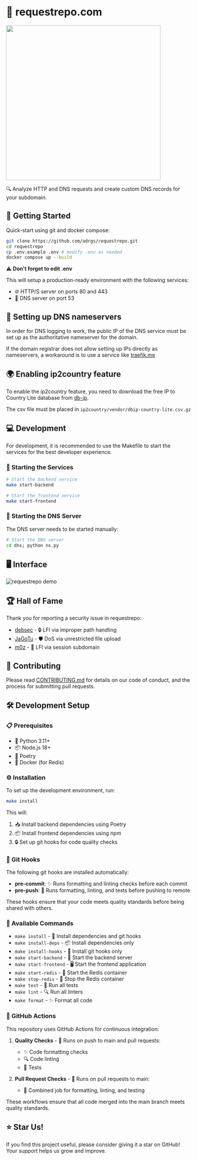 # 🚀 requestrepo.com

<img src="https://rasp.go.ro/reqlogo.svg" width="420">

🔍 Analyze HTTP and DNS requests and create custom DNS records for your subdomain.

## 🏁 Getting Started

Quick-start using git and docker compose:

```sh
git clone https://github.com/adrgs/requestrepo.git
cd requestrepo
cp .env.example .env # modify .env as needed
docker compose up --build
```

⚠️ **Don't forget to edit .env**

This will setup a production-ready environment with the following services:
 - 🌐 HTTP/S server on ports 80 and 443
 - 🔌 DNS server on port 53


## 🔧 Setting up DNS nameservers

In order for DNS logging to work, the public IP of the DNS service must be set up as the authoritative nameserver for the domain.

If the domain registrar does not allow setting up IPs directly as nameservers, a workaround is to use a service like [traefik.me](https://traefik.me/)

## 🌍 Enabling ip2country feature

To enable the ip2country feature, you need to download the free IP to Country Lite database from [db-ip](https://db-ip.com/db/download/ip-to-country-lite).

The csv file must be placed in `ip2country/vendor/dbip-country-lite.csv.gz`

## 💻 Development

For development, it is recommended to use the Makefile to start the services for the best developer experience.

### 🚀 Starting the Services

```sh
# Start the backend service
make start-backend

# Start the frontend service
make start-frontend
```

### 🔌 Starting the DNS Server

The DNS server needs to be started manually:

```sh
# Start the DNS server
cd dns; python ns.py
```

## 🖥️ Interface

![requestrepo demo](https://i.imgur.com/pzn8O18.png)

## 🏆 Hall of Fame

Thank you for reporting a security issue in requestrepo:

- [debsec](https://x.com/deb_security) - 🔒 LFI via improper path handling
- [JaGoTu](https://infosec.exchange/@jagotu) - 🛡️ DoS via unrestricted file upload
- [m0z](https://x.com/LooseSecurity) - 🔐 LFI via session subdomain

## 🤝 Contributing

Please read [CONTRIBUTING.md](CONTRIBUTING.md) for details on our code of conduct, and the process for submitting pull requests.

## 🛠️ Development Setup

### 📋 Prerequisites

- 🐍 Python 3.11+
- 📦 Node.js 18+
- 📜 Poetry
- 🐳 Docker (for Redis)

### ⚙️ Installation

To set up the development environment, run:

```bash
make install
```

This will:
1. 📥 Install backend dependencies using Poetry
2. 📦 Install frontend dependencies using npm
3. 🔒 Set up git hooks for code quality checks

### 🔗 Git Hooks

The following git hooks are installed automatically:

- **pre-commit**: ✨ Runs formatting and linting checks before each commit
- **pre-push**: 🧪 Runs formatting, linting, and tests before pushing to remote

These hooks ensure that your code meets quality standards before being shared with others.

### 📝 Available Commands

- `make install` - 🔧 Install dependencies and git hooks
- `make install-deps` - 📦 Install dependencies only
- `make install-hooks` - 🔗 Install git hooks only
- `make start-backend` - 🚀 Start the backend server
- `make start-frontend` - 🖥️ Start the frontend application
- `make start-redis` - 💾 Start the Redis container
- `make stop-redis` - 🛑 Stop the Redis container
- `make test` - 🧪 Run all tests
- `make lint` - 🔍 Run all linters
- `make format` - ✨ Format all code

### 🔄 GitHub Actions

This repository uses GitHub Actions for continuous integration:

1. **Quality Checks** - 🚦 Runs on push to main and pull requests:
   - ✨ Code formatting checks
   - 🔍 Code linting
   - 🧪 Tests

2. **Pull Request Checks** - 🔄 Runs on pull requests to main:
   - 🚀 Combined job for formatting, linting, and testing

These workflows ensure that all code merged into the main branch meets quality standards.

## ⭐ Star Us!

If you find this project useful, please consider giving it a star on GitHub! Your support helps us grow and improve.